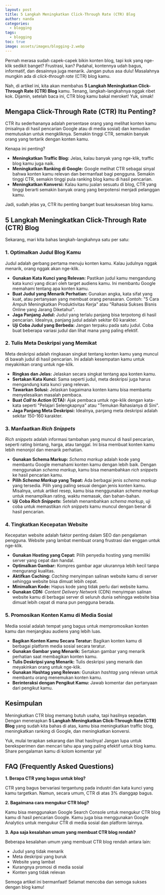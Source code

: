 ```yaml
---
layout: post
title: 5 Langkah Meningkatkan Click-Through Rate (CTR) Blog
author: nanda
categories:
  - blogging
tags:
  - blogging
toc: true
image: assets/images/blogging-2.webp
---
```



Pernah merasa sudah capek-capek bikin konten blog, tapi kok yang nge-klik sedikit banget? Frustrasi, kan? Padahal, kontennya udah bagus, informatif, dan desainnya juga menarik. Jangan putus asa dulu! Masalahnya mungkin ada di _click-through rate_ (CTR) blog kamu.

Nah, di artikel ini, kita akan membahas **5 Langkah Meningkatkan Click-Through Rate (CTR) Blog** kamu. Tenang, langkah-langkahnya nggak ribet kok. Dijamin, setelah baca ini, CTR blog kamu bakal meroket! Yuk, simak!

## Mengapa Click-Through Rate (CTR) Itu Penting?

CTR itu sederhananya adalah persentase orang yang melihat konten kamu (misalnya di hasil pencarian Google atau di media sosial) dan kemudian memutuskan untuk mengkliknya. Semakin tinggi CTR, semakin banyak orang yang tertarik dengan konten kamu.

Kenapa ini penting?

- **Meningkatkan Traffic Blog:** Jelas, kalau banyak yang nge-klik, traffic blog kamu juga naik.
- **Meningkatkan Ranking di Google:** Google melihat CTR sebagai sinyal bahwa konten kamu relevan dan bermanfaat bagi pengguna. Semakin tinggi CTR, semakin tinggi pula ranking blog kamu di hasil pencarian.
- **Meningkatkan Konversi:** Kalau kamu jualan sesuatu di blog, CTR yang tinggi berarti semakin banyak orang yang berpotensi menjadi pelanggan kamu.

Jadi, sudah jelas ya, CTR itu penting banget buat kesuksesan blog kamu.

## 5 Langkah Meningkatkan Click-Through Rate (CTR) Blog

Sekarang, mari kita bahas langkah-langkahnya satu per satu:

### 1\. Optimalkan Judul Blog Kamu

Judul adalah gerbang pertama menuju konten kamu. Kalau judulnya nggak menarik, orang nggak akan nge-klik.

- **Gunakan Kata Kunci yang Relevan:** Pastikan judul kamu mengandung kata kunci yang dicari oleh target audiens kamu. Ini membantu Google memahami tentang apa konten kamu.
- **Buat Judul yang Menarik Perhatian:** Gunakan angka, kata sifat yang kuat, atau pertanyaan yang membuat orang penasaran. Contoh: "5 Cara Ampuh Meningkatkan Produktivitas Kerja" atau "Rahasia Sukses Bisnis Online yang Jarang Diketahui".
- **Jaga Panjang Judul:** Judul yang terlalu panjang bisa terpotong di hasil pencarian. Idealnya, panjang judul adalah sekitar 60 karakter.
- **Uji Coba Judul yang Berbeda:** Jangan terpaku pada satu judul. Coba buat beberapa variasi judul dan lihat mana yang paling efektif.

### 2\. Tulis Meta Deskripsi yang Memikat

Meta deskripsi adalah ringkasan singkat tentang konten kamu yang muncul di bawah judul di hasil pencarian. Ini adalah kesempatan kamu untuk meyakinkan orang untuk nge-klik.

- **Ringkas dan Jelas:** Jelaskan secara singkat tentang apa konten kamu.
- **Sertakan Kata Kunci:** Sama seperti judul, meta deskripsi juga harus mengandung kata kunci yang relevan.
- **Tawarkan Solusi:** Jelaskan bagaimana konten kamu bisa membantu menyelesaikan masalah pembaca.
- **Buat _Call to Action_ (CTA):** Ajak pembaca untuk nge-klik dengan kata-kata seperti "Pelajari Selengkapnya" atau "Temukan Rahasianya di Sini".
- **Jaga Panjang Meta Deskripsi:** Idealnya, panjang meta deskripsi adalah sekitar 150-160 karakter.

### 3\. Manfaatkan _Rich Snippets_

_Rich snippets_ adalah informasi tambahan yang muncul di hasil pencarian, seperti rating bintang, harga, atau tanggal. Ini bisa membuat konten kamu lebih menonjol dan menarik perhatian.

- **Gunakan Schema Markup:** _Schema markup_ adalah kode yang membantu Google memahami konten kamu dengan lebih baik. Dengan menggunakan _schema markup_, kamu bisa menambahkan _rich snippets_ ke hasil pencarian kamu.
- **Pilih _Schema Markup_ yang Tepat:** Ada berbagai jenis _schema markup_ yang tersedia. Pilih yang paling sesuai dengan jenis konten kamu. Misalnya, untuk artikel resep, kamu bisa menggunakan _schema markup_ untuk menampilkan rating, waktu memasak, dan bahan-bahan.
- **Uji Coba _Rich Snippets_:** Setelah menambahkan _schema markup_, uji coba untuk memastikan _rich snippets_ kamu muncul dengan benar di hasil pencarian.

### 4\. Tingkatkan Kecepatan Website

Kecepatan website adalah faktor penting dalam SEO dan pengalaman pengguna. Website yang lambat membuat orang frustrasi dan enggan untuk nge-klik.

- **Gunakan Hosting yang Cepat:** Pilih penyedia hosting yang memiliki server yang cepat dan handal.
- **Optimalkan Gambar:** Kompres gambar agar ukurannya lebih kecil tanpa mengurangi kualitas.
- **Aktifkan Caching:** _Caching_ menyimpan salinan website kamu di server sehingga website bisa dimuat lebih cepat.
- **Minimalkan Kode:** Hapus kode yang tidak perlu dari website kamu.
- **Gunakan CDN:** _Content Delivery Network_ (CDN) menyimpan salinan website kamu di berbagai server di seluruh dunia sehingga website bisa dimuat lebih cepat di mana pun pengguna berada.

### 5\. Promosikan Konten Kamu di Media Sosial

Media sosial adalah tempat yang bagus untuk mempromosikan konten kamu dan menjangkau audiens yang lebih luas.

- **Bagikan Konten Kamu Secara Teratur:** Bagikan konten kamu di berbagai platform media sosial secara teratur.
- **Gunakan Gambar yang Menarik:** Sertakan gambar yang menarik perhatian saat membagikan konten kamu.
- **Tulis Deskripsi yang Menarik:** Tulis deskripsi yang menarik dan meyakinkan orang untuk nge-klik.
- **Gunakan Hashtag yang Relevan:** Gunakan _hashtag_ yang relevan untuk membantu orang menemukan konten kamu.
- **Berinteraksi dengan Pengikut Kamu:** Jawab komentar dan pertanyaan dari pengikut kamu.

## Kesimpulan

Meningkatkan CTR blog memang butuh usaha, tapi hasilnya sepadan. Dengan menerapkan **5 Langkah Meningkatkan Click-Through Rate (CTR) Blog** yang sudah kita bahas di atas, kamu bisa meningkatkan traffic blog, meningkatkan ranking di Google, dan meningkatkan konversi.

Yuk, mulai terapkan sekarang dan lihat hasilnya! Jangan lupa untuk bereksperimen dan mencari tahu apa yang paling efektif untuk blog kamu. Share pengalaman kamu di kolom komentar ya!

## FAQ (Frequently Asked Questions)

**1\. Berapa CTR yang bagus untuk blog?**

CTR yang bagus bervariasi tergantung pada industri dan kata kunci yang kamu targetkan. Namun, secara umum, CTR di atas 3% dianggap bagus.

**2\. Bagaimana cara mengukur CTR blog?**

Kamu bisa menggunakan Google Search Console untuk mengukur CTR blog kamu di hasil pencarian Google. Kamu juga bisa menggunakan Google Analytics untuk mengukur CTR di media sosial dan platform lainnya.

**3\. Apa saja kesalahan umum yang membuat CTR blog rendah?**

Beberapa kesalahan umum yang membuat CTR blog rendah antara lain:

- Judul yang tidak menarik
- Meta deskripsi yang buruk
- Website yang lambat
- Kurangnya promosi di media sosial
- Konten yang tidak relevan

Semoga artikel ini bermanfaat! Selamat mencoba dan semoga sukses dengan blog kamu!

